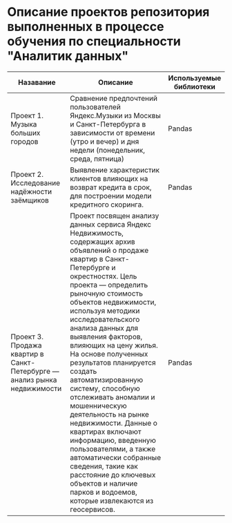 # Описание проектов репозитория выполненных в процессе обучения по специальности "Аналитик данных"

|   Назавание   |    Описание   | Используемые библиотеки |
| ------------- | ------------- | ------------------------
| Проект 1. Музыка больших городов | Сравнение предпочтений пользователей Яндекс.Музыки из Москвы и Санкт-Петербурга в зависимости от времени (утро и вечер) и дня недели (понедельник, среда, пятница) | Pandas |
| Проект 2. Исследование надёжности заёмщиков  | Выявление характеристик клиентов влияющих на возврат кредита в срок, для построении модели кредитного скоринга. | Pandas |
| Проект 3. Продажа квартир в Санкт-Петербурге — анализ рынка недвижимости | Проект посвящен анализу данных сервиса Яндекс Недвижимость, содержащих архив объявлений о продаже квартир в Санкт-Петербурге и окрестностях. Цель проекта — определить рыночную стоимость объектов недвижимости, используя методики исследовательского анализа данных для выявления факторов, влияющих на цену жилья. На основе полученных результатов планируется создать автоматизированную систему, способную отслеживать аномалии и мошенническую деятельность на рынке недвижимости. Данные о квартирах включают информацию, введенную пользователями, а также автоматически собранные сведения, такие как расстояние до ключевых объектов и наличие парков и водоемов, которые извлекаются из геосервисов. | Pandas |

